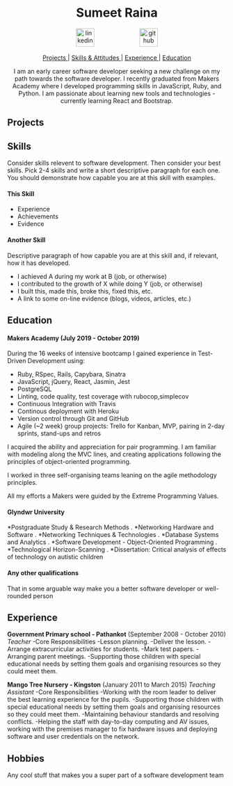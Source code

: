 <h1 align="center">Sumeet Raina</h1>

<div align="center">
<a  href="https://www.linkedin.com/in/sumeet-raina-408090191/"><img src="https://www.iconfinder.com/data/icons/free-social-icons/67/linkedin_circle_color-512.png" alt="linkedin" hspace="50" height="42" width="42"></a>
<a  href="https://github.com/Sumeet-Raina"><img src="https://cdn0.iconfinder.com/data/icons/octicons/1024/mark-github-512.png" alt="github" hspace="50" height="42" width="42"></a></p>
</div>

<div align="center">

[Projects ](#projects) |
[Skills & Attitudes ](#skills) |
[Experience ](#experience) |
[Education ](#education)


I am an early career software developer seeking a new challenge on my path towards the software developer. I recently graduated from Makers Academy where I developed programming skills in JavaScript, Ruby, and Python. I am passionate about learning new tools and technologies - currently learning React and Bootstrap.

</div>

## Projects


## Skills

Consider skills relevent to software development. Then consider your best skills. Pick 2-4 skills and write a short descriptive paragraph for each one. You should demonstrate how capable you are at this skill with examples.

#### This Skill

- Experience
- Achievements
- Evidence

#### Another Skill

Descriptive paragraph of how capable you are at this skill and, if relevant, how it has developed.

- I achieved A during my work at B (job, or otherwise)
- I contributed to the growth of X while doing Y (job, or otherwise)
- I built this, made this, broke this, fixed this, etc.
- A link to some on-line evidence (blogs, videos, articles, etc.)

## Education

#### Makers Academy (July 2019 - October 2019)

During the 16 weeks of intensive bootcamp I gained experience in Test-Driven Development using:
* Ruby, RSpec, Rails, Capybara, Sinatra
* JavaScript, jQuery, React, Jasmin, Jest
* PostgreSQL
* Linting, code quality, test coverage with rubocop,simplecov
* Continuous Integration with Travis
* Continous deployment with Heroku
* Version control through Git and GitHub
* Agile (~2 week) group projects: Trello for Kanban, MVP, pairing in 2-day sprints, stand-ups and retros

I acquired the ability and appreciation for pair programming. I am familiar with modeling along the MVC lines, and creating applications following the principles of object-oriented programming.

I worked in three self-organising teams leaning on the agile methodology principles.

All my efforts a Makers were guided by the Extreme Programming Values.

#### Glyndwr University

*Postgraduate Study & Research Methods . 
*Networking Hardware and Software . 
*Networking Techniques & Technologies . 
*Database Systems and Analytics . 
*Software Development - Object-Oriented Programming . 
*Technological Horizon-Scanning . 
*Dissertation: Critical analysis of effects
of technology on autistic children

#### Any other qualifications

That in some arguable way make you a better software developer or well-rounded person

## Experience
**Government Primary school - Pathankot** (September 2008 - October 2010)
*Teacher*
-Core Responsibilities
-Lesson planning.
-Deliver the lesson. 
-Arrange extracurricular activities for students. 
-Mark test papers. 
-Arranging parent meetings. 
-Supporting those children with special educational needs by setting them goals and organising resources so they could meet them.

**Mango Tree Nursery - Kingston** (January 2011 to March 2015)
*Teaching Assistant*
-Core Responsibilities
-Working with the room leader to deliver the best learning experience for the pupils.
-Supporting those children with special educational needs by setting them goals and organising resources so they could meet them.
-Maintaining behaviour standards and resolving conflicts.
-Helping the staff with day-to-day computing and AV issues, working with the premises manager to fix hardware issues and deploying software and user credentials on the network.
 
## Hobbies

Any cool stuff that makes you a super part of a software development team
